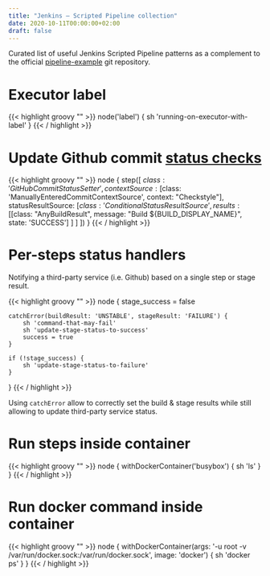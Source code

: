 ```yaml
---
title: "Jenkins — Scripted Pipeline collection"
date: 2020-10-11T00:00:00+02:00
draft: false
---
```


Curated list of useful Jenkins Scripted Pipeline patterns as a complement to
the official [pipeline-example](https://github.com/jenkinsci/pipeline-examples) git repository.

<!--more--> 

# Executor label

{{< highlight groovy "" >}}
node('label') {
    sh 'running-on-executor-with-label'
}
{{< / highlight >}}

# Update Github commit  [status checks](https://docs.github.com/en/free-pro-team@latest/github/collaborating-with-issues-and-pull-requests/about-status-checks)

{{< highlight groovy "" >}}
node {
    step([
        $class: 'GitHubCommitStatusSetter',
        contextSource: [$class: 'ManuallyEnteredCommitContextSource', context: "Checkstyle"],
        statusResultSource: [$class: 'ConditionalStatusResultSource', results: [
                [$class: "AnyBuildResult", 
                    message: "Build ${BUILD_DISPLAY_NAME}", 
                    state: 'SUCCESS']
            ]
        ]
    ])
}
{{< / highlight >}}

# Per-steps status handlers

Notifying a third-party service (i.e. Github) based on a single step or stage result.

{{< highlight groovy "" >}}
node {
    stage_success = false

    catchError(buildResult: 'UNSTABLE', stageResult: 'FAILURE') {
        sh 'command-that-may-fail'
        sh 'update-stage-status-to-success'
        success = true
    }

    if (!stage_success) {
        sh 'update-stage-status-to-failure'
    }
}
{{< / highlight >}}

Using `catchError` allow to correctly set the build & stage results
while still allowing to update third-party service status.

# Run steps inside container

{{< highlight groovy "" >}}
node {
    withDockerContainer('busybox') {
        sh 'ls'
    }
}
{{< / highlight >}}

# Run docker command inside container

{{< highlight groovy "" >}}
node {
    withDockerContainer(args: '-u root -v /var/run/docker.sock:/var/run/docker.sock', image: 'docker') {
        sh 'docker ps'
    }
}
{{< / highlight >}}
